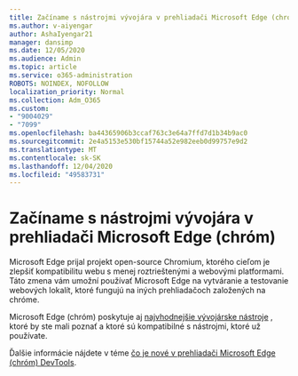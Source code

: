 ```yaml
---
title: Začíname s nástrojmi vývojára v prehliadači Microsoft Edge (chróm)
ms.author: v-aiyengar
author: AshaIyengar21
manager: dansimp
ms.date: 12/05/2020
ms.audience: Admin
ms.topic: article
ms.service: o365-administration
ROBOTS: NOINDEX, NOFOLLOW
localization_priority: Normal
ms.collection: Adm_O365
ms.custom:
- "9004029"
- "7099"
ms.openlocfilehash: ba44365906b3ccaf763c3e64a7ffd7d1b34b9ac0
ms.sourcegitcommit: 2e4a5153e530bf15744a52e982eeb0d99757e9d2
ms.translationtype: MT
ms.contentlocale: sk-SK
ms.lasthandoff: 12/04/2020
ms.locfileid: "49583731"
---
```

# <a name="get-started-with-the-developer-tools-in-microsoft-edge-chromium"></a>Začíname s nástrojmi vývojára v prehliadači Microsoft Edge (chróm)

Microsoft Edge prijal projekt open-source Chromium, ktorého cieľom je zlepšiť kompatibilitu webu s menej roztrieštenými a webovými platformami. Táto zmena vám umožní používať Microsoft Edge na vytváranie a testovanie webových lokalít, ktoré fungujú na iných prehliadačoch založených na chróme.

Microsoft Edge (chróm) poskytuje aj [najvhodnejšie vývojárske nástroje](https://go.microsoft.com/fwlink/?linkid=2134941) , ktoré by ste mali poznať a ktoré sú kompatibilné s nástrojmi, ktoré už používate.

Ďalšie informácie nájdete v téme [čo je nové v prehliadači Microsoft Edge (chróm) DevTools](https://go.microsoft.com/fwlink/?linkid=2135020).